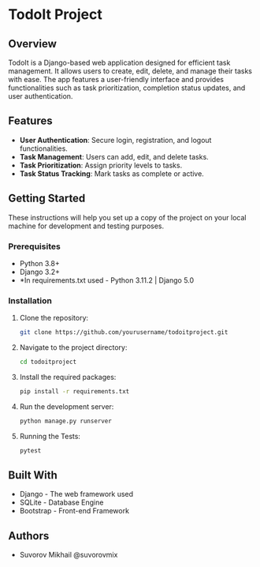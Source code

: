 # TodoIt Project

## Overview
TodoIt is a Django-based web application designed for efficient task management. It allows users to create, edit, delete, and manage their tasks with ease. The app features a user-friendly interface and provides functionalities such as task prioritization, completion status updates, and user authentication.

## Features
- **User Authentication**: Secure login, registration, and logout functionalities.
- **Task Management**: Users can add, edit, and delete tasks.
- **Task Prioritization**: Assign priority levels to tasks.
- **Task Status Tracking**: Mark tasks as complete or active.

## Getting Started
These instructions will help you set up a copy of the project on your local machine for development and testing purposes.

### Prerequisites
- Python 3.8+
- Django 3.2+
- *In requirements.txt used - Python 3.11.2 | Django 5.0

### Installation
1. Clone the repository:
   ```bash
   git clone https://github.com/yourusername/todoitproject.git
2. Navigate to the project directory:
   ```bash
   cd todoitproject
3. Install the required packages:
   ```bash
   pip install -r requirements.txt
4. Run the development server:
   ```bash
   python manage.py runserver
5. Running the Tests:
   ```bash
   pytest

## Built With
- Django - The web framework used
- SQLite - Database Engine
- Bootstrap - Front-end Framework

## Authors
- Suvorov Mikhail @suvorovmix
